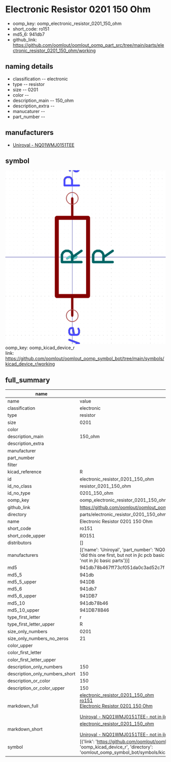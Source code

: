 # Electronic Resistor 0201 150 Ohm

  
* oomp_key: oomp_electronic_resistor_0201_150_ohm 
* short_code: ro151
* md5_6: 941db7  
* github_link: https://github.com/oomlout/oomlout_oomp_part_src/tree/main/parts/electronic_resistor_0201_150_ohm/working  
## naming details
* classification -- electronic
* type -- resistor
* size -- 0201
* color -- 
* description_main -- 150_ohm
* description_extra -- 
* manucaturer -- 
* part_number -- 


## manufacturers
* [Uniroyal - NQ01WMJ0151TEE]()  

## symbol

![](symbol/0/working/working_600.png)  
oomp_key: oomp_kicad_device_r  
link: https://github.com/oomlout/oomlout_oomp_symbol_bot/tree/main/symbols/kicad_device_r/working  


## full_summary
| name | value | 
| --- | --- | 
| name | value | 
| classification | electronic | 
| type | resistor | 
| size | 0201 | 
| color |  | 
| description_main | 150_ohm | 
| description_extra |  | 
| manufacturer |  | 
| part_number |  | 
| filter |  | 
| kicad_reference | R | 
| id | electronic_resistor_0201_150_ohm | 
| id_no_class | resistor_0201_150_ohm | 
| id_no_type | 0201_150_ohm | 
| oomp_key | oomp_electronic_resistor_0201_150_ohm | 
| github_link | https://github.com/oomlout/oomlout_oomp_part_src/tree/main/parts/electronic_resistor_0201_150_ohm/working | 
| directory | parts/electronic_resistor_0201_150_ohm | 
| name | Electronic Resistor 0201 150 Ohm | 
| short_code | ro151 | 
| short_code_upper | RO151 | 
| distributors | [] | 
| manufacturers | [{'name': 'Uniroyal', 'part_number': 'NQ01WMJ0151TEE', 'link': '', 'id': 'manufacturer_uniroyal', 'note': {'reason': 'did this one first, but not in jlc pcb basic parts and 1 percent are and they are the same price', 'reason_short': 'not in jlc basic parts'}}] | 
| md5 | 941db78b467ff73cf051da0c3ad52c7f | 
| md5_5 | 941db | 
| md5_5_upper | 941DB | 
| md5_6 | 941db7 | 
| md5_6_upper | 941DB7 | 
| md5_10 | 941db78b46 | 
| md5_10_upper | 941DB78B46 | 
| type_first_letter | r | 
| type_first_letter_upper | R | 
| size_only_numbers | 0201 | 
| size_only_numbers_no_zeros | 21 | 
| color_upper |  | 
| color_first_letter |  | 
| color_first_letter_upper |  | 
| description_only_numbers | 150 | 
| description_only_numbers_short | 150 | 
| description_or_color | 150 | 
| description_or_color_upper | 150 | 
| markdown_full | [electronic_resistor_0201_150_ohm](https://github.com/oomlout/oomlout_oomp_part_src/tree/main/parts/electronic_resistor_0201_150_ohm/working)<br>[ro151](https://github.com/oomlout/oomlout_oomp_part_src/tree/main/parts/electronic_resistor_0201_150_ohm/working)<br>[Electronic Resistor 0201 150 Ohm](https://github.com/oomlout/oomlout_oomp_part_src/tree/main/parts/electronic_resistor_0201_150_ohm/working)<br><br>[Uniroyal - NQ01WMJ0151TEE- not in jlc basic parts]() [(L)  ](https://www.lcsc.com/search?q=NQ01WMJ0151TEE)[(D)  ](https://www.digikey.com/en/products?keywords=NQ01WMJ0151TEE)[(M)  ](https://www.mouser.com/Search/Refine?Keyword=NQ01WMJ0151TEE)[(N)  ](https://www.newark.com/search?st=NQ01WMJ0151TEE)[(SZ)  ](https://so.szlcsc.com/global.html?k=NQ01WMJ0151TEE)<br> | 
| markdown_short | [electronic_resistor_0201_150_ohm](https://github.com/oomlout/oomlout_oomp_part_src/tree/main/parts/electronic_resistor_0201_150_ohm/working)<br><br>[Uniroyal - NQ01WMJ0151TEE- not in jlc basic parts]() | 
| symbol | [{'link': 'https://github.com/oomlout/oomlout_oomp_symbol_bot/tree/main/symbols/kicad_device_r', 'oomp_key': 'oomp_kicad_device_r', 'directory': 'oomlout_oomp_symbol_bot/symbols/kicad_device_r//working/working.kicad_sym'}] | 
